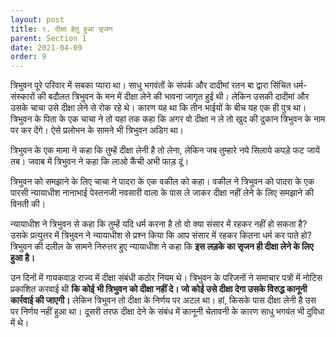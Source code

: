 ```yaml
---
layout: post
title: ९. दीक्षा हेतु हुआ सृजन
parent: Section 1
date: 2021-04-09
order: 9
---
```


त्रिभुवन पूरे परिवार में सबका प्यारा था। साधु भगवंतों के संपर्क और दादीमां रतन बा द्वारा सिंचित धर्म-संस्कारों की बदौलत त्रिभुवन के मन में दीक्षा लेने की भावना जागृत हुई थी। लेकिन उसकी दादीमां और उसके चाचा उसे दीक्षा लेने से रोक रहे थे। कारण यह था कि तीन भाईयों के बीच यह एक ही पुत्र था। त्रिभुवन के पिता के एक चाचा ने तो यहां तक कहा कि अगर वो दीक्षा न ले तो खुद की दुकान त्रिभुवन के नाम पर कर देंगे। ऐसे प्रलोभन के सामने भी त्रिभुवन अडिग था।

त्रिभुवन के एक मामा ने कहा कि तुम्हें दीक्षा लेनी है तो लेना, लेकिन जब तुम्हारे नये सिलाये कपड़े फट जायें तब। जवाब में त्रिभुवन ने कहा कि लाओ कैंची अभी फाड़ दूं।

त्रिभुवन को समझाने के लिए चाचा ने पादरा के एक वकील को कहा। वकील ने त्रिभुवन को पादरा के एक पारसी न्यायाधीश नानाभाई पेस्तनजी नवसारी वाला के पास ले जाकर दीक्षा नहीं लेने के लिए समझाने की विनती की।

न्यायाधीश ने त्रिभुवन से कहा कि तुम्हें यदि धर्म करना है तो वो क्या संसार में रहकर नहीं हो सकता है? उसके प्रत्युत्तर में त्रिभुवन ने न्यायाधीश से प्रश्न किया कि आप संसार में रहकर कितना धर्म कर पाते हो? त्रिभुवन की दलील के सामने निरुत्तर हुए न्यायाधीश ने कहा कि **इस लड़के का सृजन ही दीक्षा लेने के लिए हुआ है।**

उन दिनों में गायकवाड़ राज्य में दीक्षा संबंधी कठोर नियम थे। त्रिभुवन के परिजनों ने समाचार पत्रों में नोटिस प्रकाशित करवाई थी **कि कोई भी त्रिभुवन को दीक्षा नहीं दे। जो कोई उसे दीक्षा देगा उसके विरुद्ध कानूनी कार्रवाई की जाएगी।** लेकिन त्रिभुवन तो दीक्षा के निर्णय पर अटल था। हां, किसके पास दीक्षा लेनी है उस पर निर्णय नहीं हुआ था। दूसरी तरफ दीक्षा देने के संबंध में कानूनी चेतावनी के कारण साधु भगवंत भी दुविधा में थे।